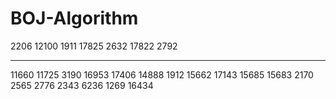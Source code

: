 # BOJ-Algorithm

2206 
12100 
1911
17825
2632
17822
2792

---

11660
11725
3190
16953
17406
14888
1912
15662
17143
15685
15683
2170
2565
2776
2343
6236
1269
16434